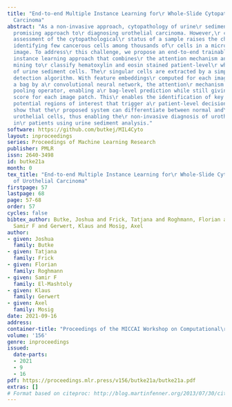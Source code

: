 ```yaml
---
title: "End-to-end Multiple Instance Learning for\r Whole-Slide Cytopathology of Urothelial
  Carcinoma"
abstract: "As a non-invasive approach, cytopathology of urine\r sediment is a highly
  promising approach to\r diagnosing urothelial carcinoma. However,\r computational
  assessment of the cytopathological\r status of a sample raises the challenge of\r
  identifying few cancerous cells among thousands of\r cells in a microscopic whole-slide
  image. To address\r this challenge, we propose an end-to-end trainable\r multiple
  instance learning approach that combines\r the attention mechanism and hard negative
  mining to\r classify hematoxylin and eosin stained patient-level\r whole-slide images
  of urine sediment cells. The\r singular cells are extracted by a simple foreground\r
  detection algorithm. With feature embeddings\r computed for each image patch in
  a bag by a\r convolutional neural network, the attention\r mechanism serves as the
  pooling operator, enabling a\r bag-level prediction while still giving an\r interpretable
  score for each image patch. This\r enables the identification of key instances and\r
  potential regions of interest that trigger a\r patient-level decision. Our results
  show that the\r proposed system can differentiate between normal and\r cancerous
  urothelial cells, thus enabling the\r non-invasive diagnosis of urothelial carcinoma
  in\r patients using urine sediment analysis."
software: https://github.com/butkej/MIL4Cyto
layout: inproceedings
series: Proceedings of Machine Learning Research
publisher: PMLR
issn: 2640-3498
id: butke21a
month: 0
tex_title: "End-to-end Multiple Instance Learning for\r Whole-Slide Cytopathology
  of Urothelial Carcinoma"
firstpage: 57
lastpage: 68
page: 57-68
order: 57
cycles: false
bibtex_author: Butke, Joshua and Frick, Tatjana and Roghmann, Florian and El-Mashtoly,
  Samir F and Gerwert, Klaus and Mosig, Axel
author:
- given: Joshua
  family: Butke
- given: Tatjana
  family: Frick
- given: Florian
  family: Roghmann
- given: Samir F
  family: El-Mashtoly
- given: Klaus
  family: Gerwert
- given: Axel
  family: Mosig
date: 2021-09-16
address:
container-title: "Proceedings of the MICCAI Workshop on Computational\r Pathology"
volume: '156'
genre: inproceedings
issued:
  date-parts:
  - 2021
  - 9
  - 16
pdf: https://proceedings.mlr.press/v156/butke21a/butke21a.pdf
extras: []
# Format based on citeproc: http://blog.martinfenner.org/2013/07/30/citeproc-yaml-for-bibliographies/
---
```

